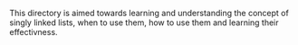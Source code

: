 This directory is aimed towards learning and understanding the concept of singly linked lists, when to use them, how to use them and learning their effectivness.
